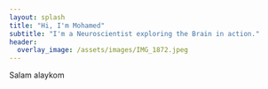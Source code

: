 ```yaml
---
layout: splash
title: "Hi, I'm Mohamed"
subtitle: "I'm a Neuroscientist exploring the Brain in action."
header:
  overlay_image: /assets/images/IMG_1872.jpeg
---
```


Salam alaykom

